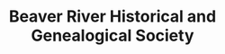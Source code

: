---
layout: repo
title: "Beaver River Historical and Genealogical Society"
id: 24368
permalink: repos/24368/
---